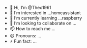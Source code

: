 - 👋 Hi, I’m @Theo1961
- 👀 I’m interested in ...homeassistant
- 🌱 I’m currently learning ...raspberry
- 💞️ I’m looking to collaborate on ...
- 📫 How to reach me ...
- 😄 Pronouns: ...
- ⚡ Fun fact: ...

<!---
Theo1961/Theo1961 is a ✨ special ✨ repository because its `README.md` (this file) appears on your GitHub profile.
You can click the Preview link to take a look at your changes.
--->
